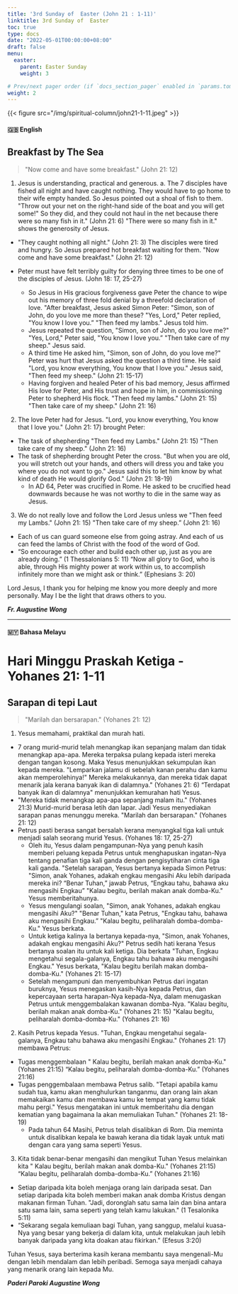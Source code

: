 ```yaml
---
title: '3rd Sunday of  Easter (John 21 : 1-11)'
linktitle: 3rd Sunday of  Easter
toc: true
type: docs
date: "2022-05-01T00:00:00+08:00"
draft: false
menu:
  easter:
    parent: Easter Sunday
    weight: 3

# Prev/next pager order (if `docs_section_pager` enabled in `params.toml`)
weight: 2
---
```

{{< figure src="/img/spiritual-column/john21-1-11.jpeg" >}}

#### :gb: __English__

## Breakfast by The Sea
> "Now come and have some breakfast." (John 21: 12)

1. Jesus is understanding, practical and generous.
 a. The 7 disciples have fished all night and have caught nothing. They would have to go home to their wife empty handed. So Jesus pointed out a shoal of fish to them. "Throw out your net on the right-hand side of the boat and you will get some!" So they did, and they could not haul in the net because there were so many fish in it." (John 21: 6) "There were so many fish in it." shows the generosity of Jesus.

- "They caught nothing all night." (John 21: 3) The disciples were tired and hungry. So Jesus prepared hot breakfast waiting for them. "Now come and have some breakfast." (John 21: 12)

- Peter must have felt terribly guilty for denying three times to be one of the disciples of Jesus. (John 18: 17, 25-27)
   - So Jesus in His gracious forgiveness gave Peter the chance to wipe out his memory of three fold denial by a threefold declaration of love. "After breakfast, Jesus asked Simon Peter: "Simon, son of John, do you love me more than these? "Yes, Lord," Peter replied, "You know I love you.” "Then feed my lambs." Jesus told him.
    - Jesus repeated the question, "Simon, son of John, do you love me?" "Yes, Lord," Peter said, "You know I love you.” "Then take care of my sheep." Jesus said.
    - A third time He asked him, "Simon, son of John, do you love me?" Peter was hurt that Jesus asked the question a third time. He said "Lord, you know everything, You know that I love you."  Jesus said, "Then feed my sheep." (John 21: 15-17)
    - Having forgiven and healed Peter of his bad memory, Jesus affirmed His love for Peter, and His trust and hope in him, in commissioning Peter to shepherd His flock. "Then feed my lambs." (John 21: 15) "Then take care of my sheep." (John 21: 16)

2. The love Peter had for Jesus. "Lord, you know everything, You know that I love you." (John 21: 17) brought Peter:
- The task of shepherding "Then feed my Lambs." (John 21: 15) "Then take care of my sheep." (John 21: 16)
- The task of shepherding brought Peter the cross. "But when you are old, you will stretch out your hands, and others will dress you and take you where you do not want to go." Jesus said this to let him know by what kind of death He would glorify God." (John 21: 18-19)
   - In AD 64, Peter was crucified in Rome. He asked to be crucified head downwards because he was not worthy to die in the same way as Jesus.

3. We do not really love and follow the Lord Jesus unless we "Then feed my Lambs." (John 21: 15) "Then take care of my sheep.” (John 21: 16)
- Each of us can guard someone else from going astray. And each of us can feed the lambs of Christ with the food of the word of God.
- “So encourage each other and build each other up, just as you are already doing.” (1 Thessalonians 5: 11)
“Now all glory to God, who is able, through His mighty power at work within us, to accomplish infinitely more than we might ask or think.” (Ephesians 3: 20)

Lord Jesus, I thank you for helping me know you more deeply and more personally. May I be the light that draws others to you.

___Fr. Augustine Wong___

---

#### :malaysia: __Bahasa Melayu__

# Hari Minggu Praskah Ketiga - Yohanes 21: 1-11

## Sarapan di tepi Laut
> "Marilah dan bersarapan." (Yohanes 21: 12)

1. Yesus memahami, praktikal dan murah hati.
- 7 orang murid-murid telah menangkap ikan sepanjang malam dan tidak menangkap apa-apa. Mereka terpaksa pulang kepada isteri mereka dengan tangan kosong. Maka Yesus menunjukkan sekumpulan ikan kepada mereka. "Lemparkan jalamu di sebelah kanan perahu dan kamu akan memperolehinya!" Mereka melakukannya, dan mereka tidak dapat menarik jala kerana banyak ikan di dalamnya." (Yohanes 21: 6) “Terdapat banyak ikan di dalamnya" menunjukkan kemurahan hati Yesus.
- "Mereka tidak menangkap apa-apa sepanjang malam itu." (Yohanes 21:3) Murid-murid berasa letih dan lapar. Jadi Yesus menyediakan sarapan panas menunggu mereka. "Marilah dan bersarapan." (Yohanes 21: 12)
- Petrus pasti berasa sangat bersalah kerana menyangkal tiga kali untuk menjadi salah seorang murid Yesus. (Yohanes 18: 17, 25-27)
    - Oleh itu, Yesus dalam pengampunan-Nya yang penuh kasih memberi peluang kepada Petrus untuk menghapuskan ingatan-Nya tentang penafian tiga kali ganda dengan pengisytiharan cinta tiga kali ganda. "Setelah sarapan, Yesus bertanya kepada Simon Petrus: "Simon, anak Yohanes, adakah engkau mengasihi Aku lebih daripada mereka ini? “Benar Tuhan,” jawab Petrus, “Engkau tahu, bahawa aku mengasihi Engkau” "Kalau begitu, berilah makan anak domba-Ku." Yesus memberitahunya.
    - Yesus mengulangi soalan, "Simon, anak Yohanes, adakah engkau mengasihi Aku?" "Benar Tuhan," kata Petrus, "Engkau tahu, bahawa aku mengasihi Engkau.” "Kalau begitu, peliharalah domba-domba-Ku." Yesus berkata.
    - Untuk ketiga kalinya Ia bertanya kepada-nya, "Simon, anak Yohanes, adakah engkau mengasihi Aku?" Petrus sedih hati kerana Yesus bertanya soalan itu untuk kali ketiga. Dia berkata "Tuhan, Engkau mengetahui segala-galanya, Engkau tahu bahawa aku mengasihi Engkau." Yesus berkata, "Kalau begitu berilah makan domba-domba-Ku." (Yohanes 21: 15-17)
    - Setelah mengampuni dan menyembuhkan Petrus dari ingatan buruknya, Yesus menegaskan kasih-Nya kepada Petrus, dan kepercayaan serta harapan-Nya kepada-Nya, dalam menugaskan Petrus untuk menggembalakan kawanan domba-Nya. "Kalau begitu, berilah makan anak domba-Ku." (Yohanes 21: 15) "Kalau begitu, peliharalah domba-domba-Ku." (Yohanes 21: 16)

2. Kasih Petrus kepada Yesus. "Tuhan, Engkau mengetahui segala-galanya, Engkau tahu bahawa aku mengasihi Engkau." (Yohanes 21: 17) membawa Petrus:
- Tugas menggembalaan " Kalau begitu, berilah makan anak domba-Ku." (Yohanes 21:15) “Kalau begitu, peliharalah domba-domba-Ku.” (Yohanes 21:16)
- Tugas penggembalaan membawa Petrus salib. "Tetapi apabila kamu sudah tua, kamu akan menghulurkan tanganmu, dan orang lain akan memakaikan kamu dan membawa kamu ke tempat yang kamu tidak mahu pergi." Yesus mengatakan ini untuk memberitahu dia dengan kematian yang bagaimana Ia akan memuliakan Tuhan." (Yohanes 21: 18-19)
    - Pada tahun 64 Masihi, Petrus telah disalibkan di Rom. Dia meminta untuk disalibkan kepala ke bawah kerana dia tidak layak untuk mati dengan cara yang sama seperti Yesus.

3. Kita tidak benar-benar mengasihi dan mengikut Tuhan Yesus melainkan kita " Kalau begitu, berilah makan anak domba-Ku." (Yohanes 21:15) “Kalau begitu, peliharalah domba-domba-Ku.” (Yohanes 21:16)
- Setiap daripada kita boleh menjaga orang lain daripada sesat. Dan setiap daripada kita boleh memberi makan anak domba Kristus dengan makanan firman Tuhan.
"Jadi, doronglah satu sama lain dan bina antara satu sama lain, sama seperti yang telah kamu lakukan." (1 Tesalonika 5:11)
- “Sekarang segala kemuliaan bagi Tuhan, yang sanggup, melalui kuasa-Nya yang besar yang bekerja di dalam kita, untuk melakukan jauh lebih banyak daripada yang kita doakan atau fikirkan.” (Efesus 3:20)

Tuhan Yesus, saya berterima kasih kerana membantu saya mengenali-Mu dengan lebih mendalam dan lebih peribadi. Semoga saya menjadi cahaya yang menarik orang lain kepada Mu.

___Paderi Paroki  Augustine Wong___
